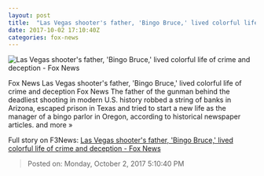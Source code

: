 ```yaml
---
layout: post
title:  "Las Vegas shooter's father, 'Bingo Bruce,' lived colorful life of crime and deception - Fox News"
date: 2017-10-02 17:10:40Z
categories: fox-news
---
```


![Las Vegas shooter's father, 'Bingo Bruce,' lived colorful life of crime and deception - Fox News](http://a57.foxnews.com/images.foxnews.com/content/fox-news/us/2017/10/02/las-vegas-shooters-father-bingo-bruce-lived-colorful-life-crime-and-deception/_jcr_content/par/featured_image/media-1.img.jpg/0/0/1506962759334.jpg?ve=1)

Fox News Las Vegas shooter's father, 'Bingo Bruce,' lived colorful life of crime and deception Fox News The father of the gunman behind the deadliest shooting in modern U.S. history robbed a string of banks in Arizona, escaped prison in Texas and tried to start a new life as the manager of a bingo parlor in Oregon, according to historical newspaper articles. and more »


Full story on F3News: [Las Vegas shooter's father, 'Bingo Bruce,' lived colorful life of crime and deception - Fox News](http://www.f3nws.com/n/XfFraD)

> Posted on: Monday, October 2, 2017 5:10:40 PM
